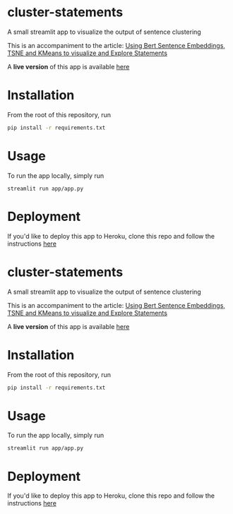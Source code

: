 
# cluster-statements
A small streamlit app to visualize the output of sentence clustering

This is an accompaniment to the article: [Using Bert Sentence Embeddings, TSNE and KMeans to visualize and Explore Statements](https://sam-black.medium.com/using-bert-sentence-embeddings-t-sne-and-k-means-to-visualize-and-explore-statements-1c277a6c161a)

A **live version** of this app is available [here](https://cluster-demo.herokuapp.com/)

# Installation
From the root of this repository, run
```sh
pip install -r requirements.txt
```
# Usage
To run the app locally, simply run
```
streamlit run app/app.py
```

# Deployment
If you'd like to deploy this app to Heroku, clone this repo and follow the instructions [here](https://devcenter.heroku.com/articles/git)


# cluster-statements
A small streamlit app to visualize the output of sentence clustering

This is an accompaniment to the article: [Using Bert Sentence Embeddings, TSNE and KMeans to visualize and Explore Statements](https://sam-black.medium.com/using-bert-sentence-embeddings-t-sne-and-k-means-to-visualize-and-explore-statements-1c277a6c161a)

A **live version** of this app is available [here](https://cluster-demo.herokuapp.com/)

# Installation
From the root of this repository, run
```sh
pip install -r requirements.txt
```
# Usage
To run the app locally, simply run
```
streamlit run app/app.py
```

# Deployment
If you'd like to deploy this app to Heroku, clone this repo and follow the instructions [here](https://devcenter.heroku.com/articles/git)
